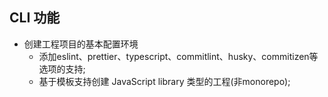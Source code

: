 ## CLI 功能

- 创建工程项目的基本配置环境
  - 添加eslint、prettier、typescript、commitlint、husky、commitizen等选项的支持;
  - 基于模板支持创建 JavaScript library 类型的工程(非monorepo);
